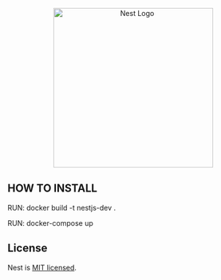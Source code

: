 <p align="center">
  <a href="http://nestjs.com/" target="blank"><img src="https://nestjs.com/img/logo_text.svg" width="320" alt="Nest Logo" /></a>
</p>

## HOW TO INSTALL

RUN: docker build -t nestjs-dev .

RUN: docker-compose up


## License

  Nest is [MIT licensed](https://github.com/nestjs/nest/blob/master/LICENSE).
